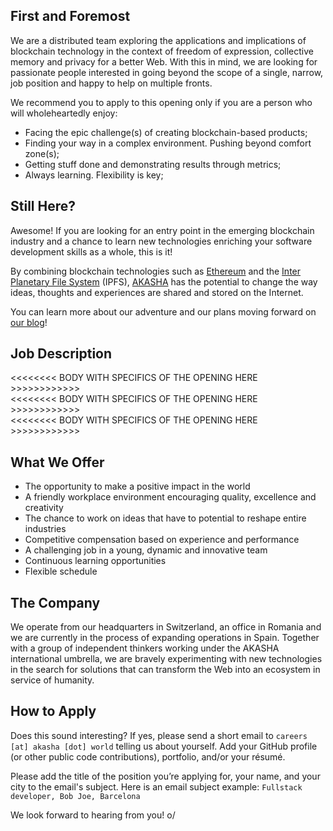## First and Foremost

We are a distributed team exploring the applications and implications of blockchain technology in the context of freedom of expression, collective memory and privacy for a better Web. With this in mind, we are looking for passionate people interested in going beyond the scope of a single, narrow, job position and happy to help on multiple fronts.

We recommend you to apply to this opening only if you are a person who will wholeheartedly enjoy:

- Facing the epic challenge(s) of creating blockchain-based products; 
- Finding your way in a complex environment. Pushing beyond comfort zone(s);
- Getting stuff done and demonstrating results through metrics;
- Always learning. Flexibility is key; 

## Still Here?

Awesome! If you are looking for an entry point in the emerging blockchain industry and a chance to learn new technologies enriching your software development skills as a whole, this is it!

By combining blockchain technologies such as [Ethereum](https://ethereum.org/) and the [Inter Planetary File System](https://ipfs.io/) (IPFS), [AKASHA](https://akasha.world/) has the potential to change the way ideas, thoughts and experiences are shared and stored on the Internet.

You can learn more about our adventure and our plans moving forward on [our blog](https://blog.akasha.world/)!

## Job Description

<<<<<<<< BODY WITH SPECIFICS OF THE OPENING HERE >>>>>>>>>>>>   
<<<<<<<< BODY WITH SPECIFICS OF THE OPENING HERE >>>>>>>>>>>>    
<<<<<<<< BODY WITH SPECIFICS OF THE OPENING HERE >>>>>>>>>>>>    

## What We Offer

- The opportunity to make a positive impact in the world
- A friendly workplace environment encouraging quality, excellence and creativity
- The chance to work on ideas that have to potential to reshape entire industries
- Competitive compensation based on experience and performance
- A challenging job in a young, dynamic and innovative team
- Continuous learning opportunities
- Flexible schedule

## The Company

We operate from our headquarters in Switzerland, an office in Romania and we are currently in the process of expanding operations in Spain. Together with a group of independent thinkers working under the AKASHA international umbrella, we are bravely experimenting with new technologies in the search for solutions that can transform the Web into an ecosystem in service of humanity.

## How to Apply

Does this sound interesting? If yes, please send a short email to `careers [at] akasha [dot] world` telling us about yourself. Add your GitHub profile (or other public code contributions), portfolio, and/or your résumé. 

Please add the title of the position you’re applying for, your name, and your city to the email's subject. Here is an email subject example: `Fullstack developer, Bob Joe, Barcelona`

We look forward to hearing from you! o/
